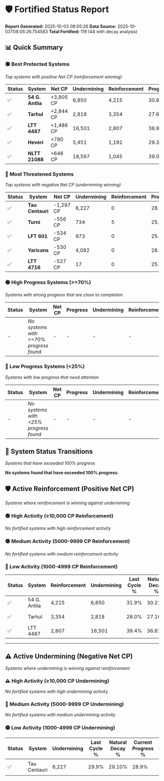 # 🛡️ Fortified Status Report

**Report Generated:** 2025-10-03 08:05:26
**Data Source:** 2025-10-03T08:05:26.754583
**Total Fortified:** 119 (44 with decay analysis)

## 📊 Quick Summary

### 🟢 **Best Protected Systems**
*Top systems with positive Net CP (reinforcement winning)*

| Status | System | Net CP | Undermining | Reinforcement | Progress |
|--------|--------|--------|-------------|---------------|----------|
| ✅ | **54 G. Antlia** | +3,805 CP | 6,850 | 4,215 | 30.8% |
| ✅ | **Tarhul** | +2,844 CP | 2,818 | 3,354 | 27.6% |
| ✅ | **LTT 4487** | +1,486 CP | 16,501 | 2,807 | 36.9% |
| ✅ | **Heveri** | +780 CP | 5,451 | 1,192 | 29.3% |
| ✅ | **NLTT 21088** | +646 CP | 18,597 | 1,045 | 39.0% |

### 🔴 **Most Threatened Systems**
*Top systems with negative Net CP (undermining winning)*

| Status | System | Net CP | Undermining | Reinforcement | Progress |
|--------|--------|--------|-------------|---------------|----------|
| ✅ | **Tau Centauri** | -1,297 CP | 6,227 | 0 | 28.9% |
| ✅ | **Turni** | -556 CP | 734 | 5 | 25.5% |
| ✅ | **LFT 601** | -534 CP | 973 | 0 | 25.7% |
| ✅ | **Yaricans** | -530 CP | 4,082 | 0 | 28.0% |
| ✅ | **LTT 4716** | -527 CP | 17 | 0 | 25.0% |

### 🟢 **High Progress Systems (>=70%)**
*Systems with strong progress that are close to completion*

| Status | System | Net CP | Progress | Undermining | Reinforcement |
|--------|--------|--------|----------|-------------|---------------|
| - | *No systems with >=70% progress found* | - | - | - | - |

### 🔴 **Low Progress Systems (<25%)**
*Systems with low progress that need attention*

| Status | System | Net CP | Progress | Undermining | Reinforcement |
|--------|--------|--------|----------|-------------|---------------|
| - | *No systems with <25% progress found* | - | - | - | - |
## 🔄 System Status Transitions
*Systems that have exceeded 100% progress*

**No systems found that have exceeded 100% progress.**

## 🛡️ Active Reinforcement (Positive Net CP)
*Systems where reinforcement is winning against undermining*

### 🟢 High Activity (≥10,000 CP Reinforcement)

*No fortified systems with high reinforcement activity*

### 🟡 Medium Activity (5000-9999 CP Reinforcement)

*No fortified systems with medium reinforcement activity*

### 🔴 Low Activity (1000-4999 CP Reinforcement)

| Status | System | Reinforcement | Undermining | Last Cycle % | Natural Decay % | Current Progress % | Current CP | Net CP | Activity |
|--------|--------|---------------|-------------|--------------|-----------------|-------------------|------------|--------|----------|
| ✅ | 54 G. Antlia | 4,215 | 6,850 | 31.9% | 30.21% | 30.8% | 200,200 | +3,805 | 🔵 Low Reinforcement |
| ✅ | Tarhul | 3,354 | 2,818 | 28.0% | 27.16% | 27.6% | 179,400 | +2,844 | 🔵 Low Reinforcement |
| ✅ | LTT 4487 | 2,807 | 16,501 | 39.4% | 36.67% | 36.9% | 239,850 | +1,486 | 🔵 Low Reinforcement |


---

## ⚠️ Active Undermining (Negative Net CP)
*Systems where undermining is winning against reinforcement*

### ⚠️ High Activity (≥10,000 CP Undermining)

*No fortified systems with high undermining activity*

### 🔶 Medium Activity (5000-9999 CP Undermining)

*No fortified systems with medium undermining activity*

### 🟡 Low Activity (1000-4999 CP Undermining)

| Status | System | Undermining | Last Cycle % | Natural Decay % | Current Progress % | Reinforcement | Current CP | Net CP | Activity |
|--------|--------|-------------|--------------|-----------------|-------------------|---------------|------------|--------|----------|
| ✅ | Tau Centauri | 6,227 | 29.9% | 29.10% | 28.9% | 0 | 187,850 | -1,297 | 🟡 Low Undermining |

